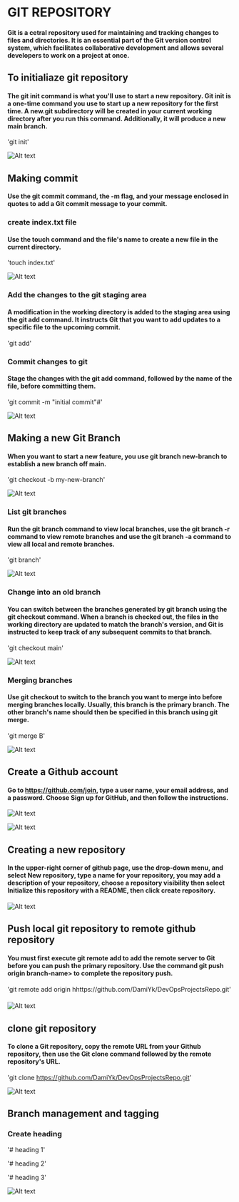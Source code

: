 # GIT REPOSITORY

#### Git is a cetral repository used for maintaining and tracking changes to files and directories. It is an essential part of the Git version control system, which facilitates collaborative development and allows several developers to work on a project at once.

## To initialiaze git repository

#### The git init command is what you'll use to start a new repository. Git init is a one-time command you use to start up a new repository for the first time. A new.git subdirectory will be created in your current working directory after you run this command. Additionally, it will produce a new main branch.

'git init'

![Alt text](image-1.png)

## Making commit

#### Use the git commit command, the -m flag, and your message enclosed in quotes to add a Git commit message to your commit.

### create index.txt file

#### Use the touch command and the file's name to create a new file in the current directory.

'touch index.txt'

![Alt text](image.png)

### Add the changes to the git staging area

#### A modification in the working directory is added to the staging area using the git add command. It instructs Git that you want to add updates to a specific file to the upcoming commit.

'git add'

### Commit changes to git

#### Stage the changes with the git add command, followed by the name of the file, before committing them.

'git commit -m "initial commit"#'

![Alt text](image-2.png)

## Making a new Git Branch

#### When you want to start a new feature, you use git branch new-branch to establish a new branch off main. 

'git checkout -b my-new-branch'

![Alt text](image-4.png)

### List git branches

#### Run the git branch command to view local branches, use the git branch -r command to view remote branches and use the git branch -a command to view all local and remote branches.

'git branch'

![Alt text](image-5.png)

### Change into an old branch

#### You can switch between the branches generated by git branch using the git checkout command. When a branch is checked out, the files in the working directory are updated to match the branch's version, and Git is instructed to keep track of any subsequent commits to that branch.

'git checkout main'

![Alt text](image-6.png)

### Merging branches

#### Use git checkout to switch to the branch you want to merge into before merging branches locally. Usually, this branch is the primary branch. The other branch's name should then be specified in this branch using git merge.

'git merge B'

![Alt text](image-7.png)

## Create a Github account

#### Go to https://github.com/join, type a user name, your email address, and a password. Choose Sign up for GitHub, and then follow the instructions.

![Alt text](image-9.png)

![Alt text](image-10.png)

## Creating a new repository

#### In the upper-right corner of github page, use the drop-down menu, and select New repository, type a name for your repository, you may add a description of your repository, choose a repository visibility then select Initialize this repository with a README, then click create repository.

![Alt text](image-11.png)

## Push local git repository to remote github repository

#### You must first execute git remote add <url> to add the remote server to Git before you can push the primary repository. Use the command git push origin branch-name> to complete the repository push. 

'git remote add origin hhttps://github.com/DamiYk/DevOpsProjectsRepo.git'

![Alt text](image-12.png)

## clone git repository

#### To clone a Git repository, copy the remote URL from your Github repository, then use the Git clone command followed by the remote repository's URL.

'git clone https://github.com/DamiYk/DevOpsProjectsRepo.git'

![Alt text](image-13.png)

## Branch management and tagging

### Create heading

'# heading 1'

'# heading 2'

'# heading 3'

![Alt text](image-14.png)




